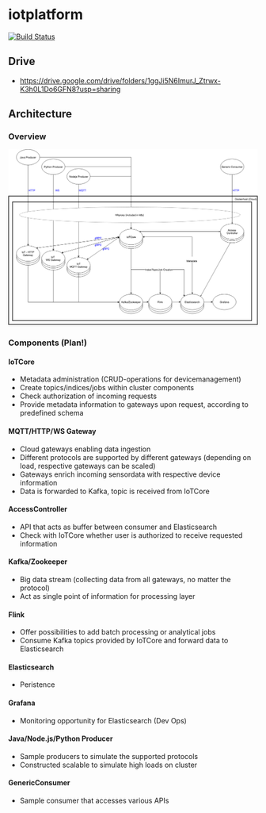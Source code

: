 # iotplatform
[![Build Status](https://travis-ci.com/heldic/iotplatform.svg?token=UgRpWYHRU3yqYszd3B6x&branch=master)](https://travis-ci.com/heldic/iotplatform)

## Drive
- https://drive.google.com/drive/folders/1ggJi5N6ImurJ_Ztrwx-K3h0L1Do6GFN8?usp=sharing

## Architecture
### Overview
<img src="./doc/iotplatform.png" />

### Components (Plan!)
#### IoTCore
- Metadata administration (CRUD-operations for devicemanagement)
- Create topics/indices/jobs within cluster components
- Check authorization of incoming requests
- Provide metadata information to gateways upon request, according to predefined schema

#### MQTT/HTTP/WS Gateway
- Cloud gateways enabling data ingestion
- Different protocols are supported by different gateways (depending on load, respective gateways can be scaled)
- Gateways enrich incoming sensordata with respective device information
- Data is forwarded to Kafka, topic is received from IoTCore

#### AccessController
- API that acts as buffer between consumer and Elasticsearch
- Check with IoTCore whether user is authorized to receive requested information

#### Kafka/Zookeeper
- Big data stream (collecting data from all gateways, no matter the protocol)
- Act as single point of information for processing layer

#### Flink
- Offer possibilities to add batch processing or analytical jobs
- Consume Kafka topics provided by IoTCore and forward data to Elasticsearch

#### Elasticsearch
- Peristence

#### Grafana
- Monitoring opportunity for Elasticsearch (Dev Ops)

#### Java/Node.js/Python Producer
- Sample producers to simulate the supported protocols
- Constructed scalable to simulate high loads on cluster

#### GenericConsumer
- Sample consumer that accesses various APIs
